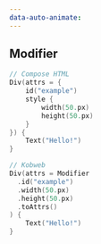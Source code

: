 ```yaml
---
data-auto-animate:
---
```


## Modifier

```kotlin 0
// Compose HTML
Div(attrs = {
    id("example")
    style {
        width(50.px)
        height(50.px)
    }
}) {
    Text("Hello!")
}
```

```kotlin 0 [code-final]
// Kobweb
Div(attrs = Modifier
  .id("example")
  .width(50.px)
  .height(50.px)
  .toAttrs()
) {
    Text("Hello!")
}
```
